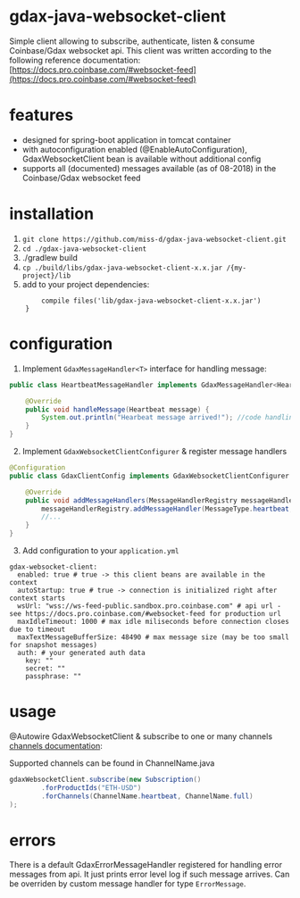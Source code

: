 # gdax-java-websocket-client
Simple client allowing to subscribe, authenticate, listen & consume Coinbase/Gdax websocket api.
This client was written according to the following reference documentation: [https://docs.pro.coinbase.com/#websocket-feed](https://docs.pro.coinbase.com/#websocket-feed)

# features
 * designed for spring-boot application in tomcat container
 * with autoconfiguration enabled (@EnableAutoConfiguration), GdaxWebsocketClient bean is available without additional config
 * supports all (documented) messages available (as of 08-2018) in the Coinbase/Gdax websocket feed
 
# installation
1. `git clone https://github.com/miss-d/gdax-java-websocket-client.git`
2. `cd ./gdax-java-websocket-client`
3. ./gradlew build
4. `cp ./build/libs/gdax-java-websocket-client-x.x.jar /{my-project}/lib`
5. add to your project dependencies:
```    dependencies {
        compile files('lib/gdax-java-websocket-client-x.x.jar')
    }
```

# configuration
1. Implement `GdaxMessageHandler<T>` interface for handling message:
```java
public class HeartbeatMessageHandler implements GdaxMessageHandler<Heartbeat> {

    @Override
    public void handleMessage(Heartbeat message) {
        System.out.println("Hearbeat message arrived!"); //code handling message
    }
}
```

2. Implement `GdaxWebsocketClientConfigurer` & register message handlers

```java
@Configuration
public class GdaxClientConfig implements GdaxWebsocketClientConfigurer {

    @Override
    public void addMessageHandlers(MessageHandlerRegistry messageHandlerRegistry) {
        messageHandlerRegistry.addMessageHandler(MessageType.heartbeat, new HeartbeatMessageHandler());
        //...
    }
}
```
3. Add configuration to your `application.yml`
```properties
gdax-websocket-client:
  enabled: true # true -> this client beans are available in the context
  autoStartup: true # true -> connection is initialized right after context starts
  wsUrl: "wss://ws-feed-public.sandbox.pro.coinbase.com" # api url - see https://docs.pro.coinbase.com/#websocket-feed for production url
  maxIdleTimeout: 1000 # max idle miliseconds before connection closes due to timeout
  maxTextMessageBufferSize: 48490 # max message size (may be too small for snapshot messages)
  auth: # your generated auth data
    key: ""
    secret: ""
    passphrase: ""
```

# usage
@Autowire GdaxWebsocketClient & subscribe to one or many channels [channels documentation](https://docs.pro.coinbase.com/#channels):

Supported channels can be found in ChannelName.java
```java
gdaxWebsocketClient.subscribe(new Subscription()
        .forProductIds("ETH-USD")
        .forChannels(ChannelName.heartbeat, ChannelName.full)
);
```

# errors
There is a default GdaxErrorMessageHandler registered for handling error messages from api. It just prints error level log if such message arrives. Can be overriden by custom message handler for type `ErrorMessage`.

